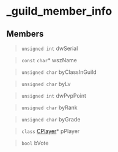# _guild_member_info
 
## Members
 
> `unsigned int` dwSerial
 
> `const` `char`* wszName
 
> `unsigned char` byClassInGuild
 
> `unsigned char` byLv
 
> `unsigned int` dwPvpPoint
 
> `unsigned char` byRank
 
> `unsigned char` byGrade
 
> `class` [CPlayer](lua/classes/CPlayer.md)* pPlayer
 
> `bool` bVote
 
